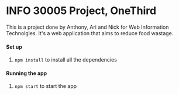 # INFO 30005 Project, OneThird
This is a project done by Anthony, Ari and Nick for Web Information Technolgies. It's a web application that aims to reduce food wastage. 

#### Set up
1. `npm install` to install all the dependencies


#### Running the app
1. `npm start` to start the app
